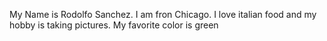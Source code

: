 My Name is Rodolfo Sanchez. I am fron Chicago. I love italian food and my hobby is taking pictures. My favorite color is green

